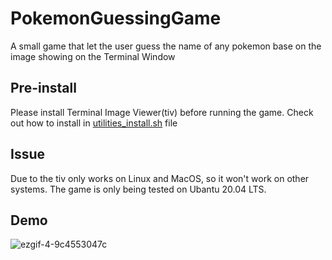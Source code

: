 # PokemonGuessingGame
A small game that let the user guess the name of any pokemon base on the image showing on the Terminal Window

## Pre-install 
Please install Terminal Image Viewer(tiv) before running the game. Check out how to install in [utilities_install.sh](/utilities_install.sh) file

## Issue
  Due to the tiv only works on Linux and MacOS, so it won't work on other systems. 
  The game is only being tested on Ubantu 20.04 LTS.

## Demo

![ezgif-4-9c4553047c](https://user-images.githubusercontent.com/101837585/165286876-4a5e14f6-94a8-42ea-bc44-6b569a7fcefd.gif)
